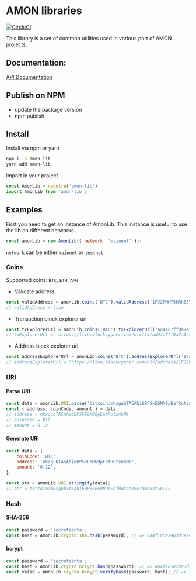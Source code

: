  # AMON libraries

[![CircleCI](https://circleci.com/gh/amontech/amon-lib/tree/master.svg?style=svg&circle-token=35a5a437b160dcd5edeb20b19b5b75fcebd7082d)](https://circleci.com/gh/amontech/amon-lib/tree/master)

This library is a set of common utilities used in various part of AMON projects.

## Documentation:

[API Documentation](https://amontech.github.io/amon-lib/)

## Publish on NPM
- update the package version 
- npm publish

## Install

Install via npm or yarn
```bash
npm i -S amon-lib
yarn add amon-lib
```

Import in your project
```javascript
const AmonLib = require('amon-lib');
import AmonLib from 'amon-lib';
```

## Examples

First you need to get an instance of AmonLib. This instance is useful to use the lib on different networks.

```javascript
const amonLib = new AmonLib({ network: 'mainnet' });
```

`network` can be either `mainnet` or `testnet`

### Coins

Supported coins: `BTC`, `ETH`, `AMN`
- Validate address
```javascript
const validAddress = amonLib.coins('BTC').validAddress('1FJ2PMM75HRh63TmoYLe6Wd9apxNK3aem9');
// validAddress = true
```

- Transaction block explorer url
```javascript
const txExplorerUrl = amonLib.coins('BTC').txExplorerUrl('ad44d7ff0a7a1e433d00fbe9db1a8cf4cd509c3bb928c3963f2e4575fc4c5861');
// txExplorerUrl = 'https://live.blockcypher.com/btc/tx/ad44d7ff0a7a1e433d00fbe9db1a8cf4cd509c3bb928c3963f2e4575fc4c5861'
```

- Address block explorer url
```javascript
const addressExplorerUrl = amonLib.coins('BTC').addressExplorerUrl('1FJ2PMM75HRh63TmoYLe6Wd9apxNK3aem9');
// addressExplorerUrl = 'https://live.blockcypher.com/btc/address/1FJ2PMM75HRh63TmoYLe6Wd9apxNK3aem9'
```

### URI

#### Parse URI

```js
const data = amonLib.URI.parse('bitcoin:mkzgubTA5Ahi6BPSkE6MN9pEafRutznkMe?amount=0.12');
const { address, coinCode, amount } = data; 
// address = mkzgubTA5Ahi6BPSkE6MN9pEafRutznkMe
// coinCode = BTC
// amount = 0.12
```

#### Generate URI

```js
const data = {
    coinCode: 'BTC',
    address: 'mkzgubTA5Ahi6BPSkE6MN9pEafRutznkMe',
    amount: '0.12',
};

const str = amonLib.URI.stringify(data); 
// str = bitcoin:mkzgubTA5Ahi6BPSkE6MN9pEafRutznkMe?amount=0.12
```


### Hash

#### SHA-256

```js
const password = 'secretsanta';
const hash = AmonLib.crypto.sha.hash(password); // => 0a4f185e2483d5ea4e370c6b4ee31c51840f212a7c25de997509a8953d5fcb86
```

#### bcrypt

```js
const password = 'secretsanta';
const hash = AmonLib.crypto.bcrypt.hash(password); // => 0a4f185e2483d5ea4e370c6b4ee31c51840f212a7c25de997509a8953d5fcb86
const valid = AmonLib.crypto.bcrypt.verifyHash(password, hash); // => true
```


